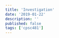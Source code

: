 ```yaml
---
title: 'Investigation'
date: '2019-01-22'
description: ''
published: false
tags: ['cpsc481']
---
```


<!--TODO: Finsih `Investigation`-->
